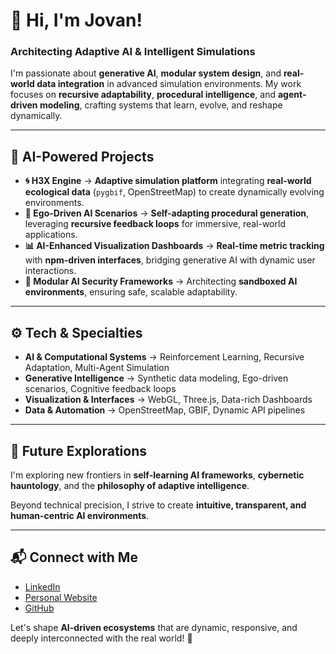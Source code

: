 # 👋 Hi, I'm Jovan! 
### Architecting Adaptive AI & Intelligent Simulations

I'm passionate about **generative AI**, **modular system design**, and **real-world data integration** in advanced simulation environments. My work focuses on **recursive adaptability**, **procedural intelligence**, and **agent-driven modeling**, crafting systems that learn, evolve, and reshape dynamically.

---

## 🧠 AI-Powered Projects
- **🌀 H3X Engine** → **Adaptive simulation platform** integrating **real-world ecological data** (`pygbif`, OpenStreetMap) to create dynamically evolving environments.
- **🤖 Ego-Driven AI Scenarios** → **Self-adapting procedural generation**, leveraging **recursive feedback loops** for immersive, real-world applications.
- **📊 AI-Enhanced Visualization Dashboards** → **Real-time metric tracking** with **npm-driven interfaces**, bridging generative AI with dynamic user interactions.
- **🔐 Modular AI Security Frameworks** → Architecting **sandboxed AI environments**, ensuring safe, scalable adaptability.

---

## ⚙️ Tech & Specialties
- **AI & Computational Systems** → Reinforcement Learning, Recursive Adaptation, Multi-Agent Simulation
- **Generative Intelligence** → Synthetic data modeling, Ego-driven scenarios, Cognitive feedback loops
- **Visualization & Interfaces** → WebGL, Three.js, Data-rich Dashboards
- **Data & Automation** → OpenStreetMap, GBIF, Dynamic API pipelines

---

## 🚀 Future Explorations
I'm exploring new frontiers in **self-learning AI frameworks**, **cybernetic hauntology**, and the **philosophy of adaptive intelligence**. 

Beyond technical precision, I strive to create **intuitive, transparent, and human-centric AI environments**.

---

## 📬 Connect with Me
- [LinkedIn](https://linkedin.com/in/jovan)
- [Personal Website](https://jovan.dev)
- [GitHub](https://github.com/Jovan)

Let's shape **AI-driven ecosystems** that are dynamic, responsive, and deeply interconnected with the real world! 🚀
